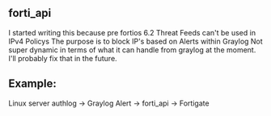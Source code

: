 ## forti_api
I started writing this because pre fortios 6.2 Threat Feeds can't be used in IPv4 Policys
The purpose is to block IP's based on Alerts within Graylog
Not super dynamic in terms of what it can handle from graylog at the moment. I'll probably fix that in the future.


## Example:
Linux server authlog -> Graylog Alert -> forti_api -> Fortigate







